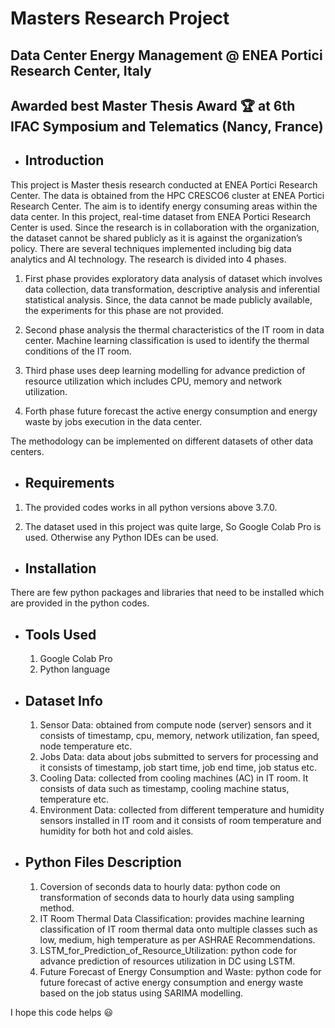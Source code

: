 # Masters Research Project 
## Data Center Energy Management @ ENEA Portici Research Center, Italy
## Awarded best Master Thesis Award :trophy: at 6th IFAC Symposium and Telematics (Nancy, France)

* Introduction
  ------------

This project is Master thesis research conducted at ENEA Portici Research Center. The data is obtained from the HPC CRESCO6 cluster at ENEA Portici Research Center. The aim is to identify energy consuming areas within the data center. In this project, real-time dataset from ENEA Portici Research Center is used. Since the research is in collaboration with the organization, the dataset cannot be shared publicly as it is against the organization’s policy. There are several techniques implemented including big data analytics and AI technology. The research is divided into 4 phases. 

1.	First phase provides exploratory data analysis of dataset which involves data collection, data transformation, descriptive analysis and inferential statistical analysis. Since, the data cannot be made publicly available, the experiments for this phase are not provided. 

2.	Second phase analysis the thermal characteristics of the IT room in data center. Machine learning classification is used to identify the thermal conditions of the IT room. 

3.	Third phase uses deep learning modelling for advance prediction of resource utilization which includes CPU, memory and network utilization. 

4.	Forth phase future forecast the active energy consumption and energy waste by jobs execution in the data center.

The methodology can be implemented on different datasets of other data centers. 

* Requirements
  ------------
1.	The provided codes works in all python versions above 3.7.0. 

2.	The dataset used in this project was quite large, So Google Colab Pro is used. Otherwise any Python IDEs can be used.


* Installation
  ------------
There are few python packages and libraries that need to be installed which are provided in the python codes. 

* Tools Used
  ------------
  1. Google Colab Pro
  2. Python language
  
* Dataset Info
  ------------
  1. Sensor Data: obtained from compute node (server) sensors and it consists of timestamp, cpu, memory, network utilization, fan speed, node temperature etc.
  2. Jobs Data: data about jobs submitted to servers for processing and it consists of timestamp, job start time, job end time, job status etc. 
  3. Cooling Data: collected from cooling machines (AC) in IT room. It consists of data such as timestamp, cooling machine status, temperature etc.
  4. Environment Data: collected from different temperature and humidity sensors installed in IT room and it consists of room temperature and humidity for both hot and cold aisles. 
  
* Python Files Description
  ------------
  
  1. Coversion of seconds data to hourly data: python code on transformation of seconds data to hourly data using sampling method. 
  2. IT Room Thermal Data Classification: provides machine learning classification of IT room thermal data onto multiple classes such as low, medium, high temperature as per ASHRAE Recommendations. 
  3. LSTM_for_Prediction_of_Resource_Utilization: python code for advance prediction of resources utilization in DC using LSTM. 
  4. Future Forecast of Energy Consumption and Waste: python code for future forecast of active energy consumption and energy waste based on the job status using SARIMA modelling. 
  
  
 I hope this code helps :smiley:
